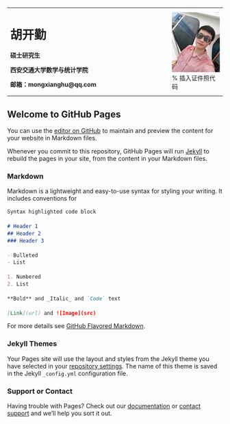 <table border="0">
  <tr>
    <td width="75%">
      <h1>胡开勤</h1>
      <p><b>硕士研究生</b></p>
      <p><b>西安交通大学数学与统计学院</b></p>
      <p><b>邮箱：mongxianghu@qq.com</b></p>
    </td>
    <td width="25%">
      <img src="/photo.jpg" width="100%"> % 插入证件照代码
    </td>
  </tr>
</table>

## Welcome to GitHub Pages

You can use the [editor on GitHub](https://github.com/richardmillions1996/kaiqinhu.github.io/edit/gh-pages/index.md) to maintain and preview the content for your website in Markdown files.

Whenever you commit to this repository, GitHub Pages will run [Jekyll](https://jekyllrb.com/) to rebuild the pages in your site, from the content in your Markdown files.

### Markdown

Markdown is a lightweight and easy-to-use syntax for styling your writing. It includes conventions for

```markdown
Syntax highlighted code block

# Header 1
## Header 2
### Header 3

- Bulleted
- List

1. Numbered
2. List

**Bold** and _Italic_ and `Code` text

[Link](url) and ![Image](src)
```

For more details see [GitHub Flavored Markdown](https://guides.github.com/features/mastering-markdown/).

### Jekyll Themes

Your Pages site will use the layout and styles from the Jekyll theme you have selected in your [repository settings](https://github.com/richardmillions1996/kaiqinhu.github.io/settings). The name of this theme is saved in the Jekyll `_config.yml` configuration file.

### Support or Contact

Having trouble with Pages? Check out our [documentation](https://docs.github.com/categories/github-pages-basics/) or [contact support](https://github.com/contact) and we’ll help you sort it out.
